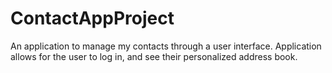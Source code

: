# ContactAppProject

An application to manage my contacts through a user interface. 
Application allows for the user to log in, and see their personalized address book.
